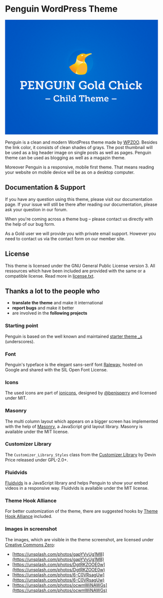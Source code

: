 # Penguin WordPress Theme
![Screenshot of the WordPress Theme Penguin](screenshot.png)

Penguin is a clean and modern WordPress theme made by [WPZOO](http://wpzoo.ch/). Besides the link color, it consists of clean shades of grays. The post thumbnail will be used as a big header image on single posts as well as pages. Penguin theme can be used as blogging as well as a magazin theme.

Moreover Penguin is a responsive, mobile first theme. That means reading your website on mobile device will be as on a desktop computer.

## Documentation & Support
If you have any question using this theme, please visit our documentation page. If your issue will still be there after reading our documentation, please ask your question in our forum.

When you're coming across a theme bug – please contact us directly with the help of our bug form.

As a Gold user we will provide you with private email support. However you need to contact us via the contact form on our member site.

## License
This theme is licensed under the GNU General Public License version 3. All ressources which have been included are provided with the same or a compatible license. Read more in [license.txt](/license.txt).

## Thanks a lot to the people who

- **translate the theme** and make it international
- **report bugs** and make it better
- are involved in the **following projects**

### Starting point
Penguin is based on the well known and maintained [starter theme _s](https://github.com/Automattic/_s) (underscores).

### Font
Penguin's typeface is the elegant sans-serif font [Raleway](http://www.google.com/fonts/specimen/Raleway), hosted on Google and shared with the SIL Open Font License.

### Icons
The used icons are part of [ionicons](http://ionicons.com/), designed by [@benjsperry](https://twitter.com/benjsperry) and licensed under MIT.

### Masonry
The multi column layout which appears on a bigger screen has implemented with the help of [Masonry](http://masonry.desandro.com/), a JavaScript grid layout library. Masonry is available under the MIT license.

### Customizer Library
The `Customizer_Library_Styles` class from the [Customizer Library](https://github.com/devinsays/customizer-library) by Devin Price released under GPL-2.0+.

### Fluidvids
[Fluidvids](https://github.com/toddmotto/fluidvids) is a JavaScript library and helps Penguin to show your embed videos in a responsive way. Fluidvids is available under the MIT license.

### Theme Hook Alliance
For better customization of the theme, there are suggested hooks by [Theme Hook Alliance](https://github.com/zamoose/themehookalliance) included.

### Images in screenshot
The images, which are visible in the theme screenshot, are licensed under [Creative Commons Zero](http://creativecommons.org/publicdomain/zero/1.0/):
- [https://unsplash.com/photos/gapYVvUg1M8](https://unsplash.com/photos/gapYVvUg1M8)
- [https://unsplash.com/photos/DgtRKZOOE0w](https://unsplash.com/photos/DgtRKZOOE0w)
- [https://unsplash.com/photos/6-C0VRsagUw](https://unsplash.com/photos/6-C0VRsagUw)
- [https://unsplash.com/photos/ocwmWiNAWGs](https://unsplash.com/photos/ocwmWiNAWGs)